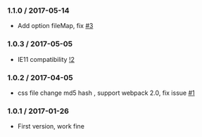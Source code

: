### 1.1.0 / 2017-05-14

- Add option fileMap, fix [#3](https://github.com/shepherdwind/css-hot-loader/issues/3)

### 1.0.3 / 2017-05-05

- IE11 compatibility [!2](https://github.com/shepherdwind/css-hot-loader/pull/2)

### 1.0.2 / 2017-04-05

- css file change md5 hash , support webpack 2.0, fix issue [#1](https://github.com/shepherdwind/css-hot-loader/issues/1)

### 1.0.1 / 2017-01-26

- First version, work fine

